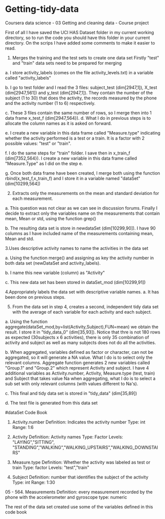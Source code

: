 # Getting-tidy-data
Coursera data science - 03 Getting and cleaning data - Course project

First of all I have saved the UCI HAS Dataset folder in my current working directory, so to run the code you should have this folder in your current directory.
On the scrips I have added some comments to make it easier to read.

1. Merges the training and the test sets to create one data set
Firstly "test" and "train" data sets need to be prepared for merging

a. I store activity_labels (comes on the file activity_levels.txt) in a variable called "activity_labels"

b. I go to test folder and I read the 3 files: subject_test (dim[2947,1]), X_test (dim[2947,561]) and y_test (dim[2947,1]). They contain the number of the subject (1 to 30) that does the activity, the records measured by the phone and the activity number (1 to 6) respectively.

c. These 3 files contain the same number of rows, so I merge then into 1 data frame x_test_f (dim[2947,564}).
d. What I do in previous steps is to allocate the column names as it is asked on forward.

e. I create a new variable in this data frame called "Measure.type" indicating whether the activity performed is a test or a train. It is a factor with 2 possible values: "test" or "train".

f. I do the same steps for "train" folder. I save then in x_train_f (dim[7352,564}). I create a new variable in this data frame called "Measure.Type" as I did on the step e.

g. Once both data frame have been created, I merge both using the function rbind(x_test_f,x_train_f) and I store it in a variable named "dataSet" (dim[10299,564])

2. Extracts only the measurements on the mean and standard deviation for each measurement.

a. This question was not clear as we can see in discussion forums. Finally I decide to extract only the variables name on the measurements that contain mean, Mean or std, using the function grep()

b. The resulting data set is store in newdataSet (dim[10299,90]). I have 90 columns as I have included name of the  measurements containing mean, Mean and std.

3.Uses descriptive activity names to name the activities in the data set

a. Using the function merge() and assigning as key the activity number in both data set (newDataSet and activity_labels).

b. I name this new variable (column) as "Activity"

c. This new data set has been stored in dataSet_mod (dim[10299,91])

4.Appropriately labels the data set with descriptive variable names. 
a. It has been done on previous steps.

5. From the data set in step 4, creates a second, independent tidy data set with the average of each variable for each activity and each subject.

a. Using the function aggregate(dataSet_mod,by=list(Activity,Subject),FUN=mean) we obtain the result. I store it in "tidy_data_0" (dim[35,93]). Notice that thre is not 180 rows as expected (30subjects x 6 activities), there is only 35 combination of activity and subject as well as many subjects does not do all the activities.

b. When aggregated, variables defined as factor or character, can not be aggregated, so it will generate a NA value. What I do is to select only the relevant columns. Aggregate function generates 2 new variables called "Group.1" and "Group.2" which represent Activity and subject. I have 4 additional variables as Activity.number, Activity, Measure.type (test, train) and Subject that takes value Na when aggregating, what I do is to select a sub set with only relevant columns (with values different to Na's).

c. This final and tidy data set is stored in "tidy_data" (dim[35,89])

d. The test file is generated from this data set


#dataSet Code Book

01. Activity.number
    Definition: Indicates the activity number
    Type: int 
    Range: 1:6

02. Activity
    Definition: Activity names
    Type: Factor
    Levels: "LAYING","SITTING", "STANDING","WALKING","WALKING_UPSTAIRS","WALKING_DOWNSTAIRS"

03. Measure.type
    Definition: Whether the activity was labeled as test or train
    Type: factor
    Levels: "test","train"

04. Subject
    Definition: number that identifies the subject of the activity
    Type: int 
    Range: 1:30

05 - 564. Measurements
  Definition: every measurement recorded by the phone with the accelerometer and gyroscope
  type: numeric

The rest of the data set created use some of the variables defined in this code book
